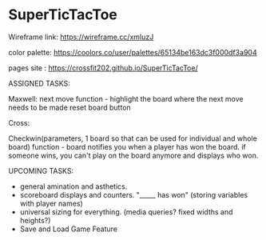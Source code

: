# SuperTicTacToe

Wireframe link: https://wireframe.cc/xmIuzJ

color palette: https://coolors.co/user/palettes/65134be163dc3f000df3a904

pages site : https://crossfit202.github.io/SuperTicTacToe/

ASSIGNED TASKS: 

Maxwell: 
next move function - highlight the board where the next move needs to be made
reset board button

Cross:

Checkwin(parameters, 1 board so that can be used for individual and whole board) function - board notifies you when a player has won the board. 
if someone wins, you can't play on the board anymore and displays who won. 

UPCOMING TASKS: 

- general amination and asthetics. 
- scoreboard displays and counters. "_____ has won" (storing variables with player names)
- universal sizing for everything. (media queries? fixed widths and heights?)
- Save and Load Game Feature



